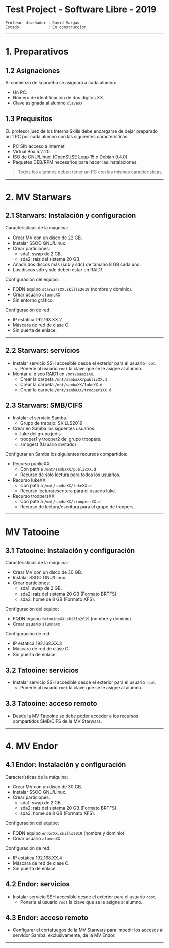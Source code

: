 

# Test Project - Software Libre - 2019

```
Profesor diseñador : David Vargas
Estado             : En construcción
```

---

# 1. Preparativos

## 1.2 Asignaciones

Al comienzo de la prueba se asignará a cada alumno:
* Un PC.
* Número de identificación de dos dígitos XX.
* Clave asignada al alumno `claveXX`

## 1.3 Prequisitos

EL profesor juez de los InternalSkills debe encargarse de dejar
preparado un 1 PC por cada alumno con las siguientes características:

* PC SIN acceso a Internet
* Virtual Box 5.2.20
* ISO de GNU/Linux: (OpenSUSE Leap 15 o Debian 9.4.0)
* Paquetes DEB/RPM necesarios para hacer las instalaciones.

> Todos los alumnos deben tener un PC con las mismas características.

---

# 2. MV Starwars

## 2.1 Starwars: Instalación y configuración

Características de la máquina:
* Crear MV con un disco de 22 GB.
* Instalar SSOO GNU/Linux.
* Crear particiones:
    * sda1: swap de 2 GB.
    * sda2: raíz del sistema 20 GB.
* Añadir dos discos más (sdb y sdc) de tamaño 8 GB cada uno.
* Los discos sdb y sdc deben estar en RAID1.

Configuración del equipo:
* FQDN equipo `starwarsXX.skills2019` (nombre y dominio).
* Crear usuario `alumnoXX`
* Sin entorno gráfico.

Configuración de red:
* IP estática 192.168.XX.2
* Máscara de red de clase C.
* Sin puerta de enlace.

---

## 2.2 Starwars: servicios

* Instalar servicio SSH accesible desde el exterior para el usuario `root`.
    * Ponerle al usuario `root` la clave que se le asigne al alumno.
* Montar el disco RAID1 en  `/mnt/sambaXX`.
    * Crear la carpeta `/mnt/sambaXX/publicXX.d`
    * Crear la carpeta `/mnt/sambaXX/lukeXX.d`
    * Crear la carpeta `/mnt/sambaXX/troopersXX.d`

## 2.3 Starwars: SMB/CIFS

* Instalar el servicio Samba.
    * Grupo de trabajo: SKILLS2019
* Crear en Samba los siguentes usuarios:
    * luke del grupo jedis.
    * trooper1 y trooper2 del grupo troopers.
    * smbgest (Usuario invitado)

Configurar en Samba los siguientes recursos compartidos:
* Recurso publicXX
    * Con path a `/mnt/sambaXX/publicXX.d`
    * Recurso de sólo lectura para todos los usuarios.
* Recurso lukeXX
    * Con path a `/mnt/sambaXX/lukeXX.d`
    * Recurso lectura/escritura para el usuario luke.
* Recurso troopersXX
    * Con path a `/mnt/sambaXX/troopersXX.d`
    * Recurso de lectura/escritura para el grupo de troopers.

---

# MV Tatooine

## 3.1 Tatooine: Instalación y configuración

Características de la máquina:
* Crear MV con un disco de 30 GB.
* Instalar SSOO GNU/Linux.
* Crear particiones:
    * sda1: swap de 2 GB.
    * sda2: raíz del sistema 20 GB (Formato BRTFS).
    * sda3: home de 8 GB (Formato XFS).

Configuración del equipo:
* FQDN equipo `tatooineXX.skills2019` (nombre y dominio).
* Crear usuario `alumnoXX`

Configuración de red:
* IP estática 192.168.XX.3
* Máscara de red de clase C.
* Sin puerta de enlace.

## 3.2 Tatooine: servicios

* Instalar servicio SSH accesible desde el exterior para el usuario `root`.
    * Ponerle al usuario `root` la clave que se le asigne al alumno.

## 3.3 Tatooine: acceso remoto

* Desde la MV Tatooine se debe poder acceder a los recursos compartidos
SMB/CIFS de la MV Starwars.

---

# 4. MV Endor

## 4.1 Endor: Instalación y configuración

Características de la máquina:
* Crear MV con un disco de 30 GB.
* Instalar SSOO GNU/Linux.
* Crear particiones:
    * sda1: swap de 2 GB.
    * sda2: raíz del sistema 20 GB (Formato BRTFS).
    * sda3: home de 8 GB (Formato XFS).

Configuración del equipo:
* FQDN equipo `endorXX.skills2019` (nombre y dominio).
* Crear usuario `alumnoXX`

Configuración de red:
* IP estática 192.168.XX.4
* Máscara de red de clase C.
* Sin puerta de enlace.

## 4.2 Endor: servicios

* Instalar servicio SSH accesible desde el exterior para el usuario `root`.
    * Ponerle al usuario `root` la clave que se le asigne al alumno.

## 4.3 Endor: acceso remoto

* Configurar el cortafuegos de la MV Starwars para impedir los accesos al servidor Samba, exclusivamente, de la MV Endor.

---

